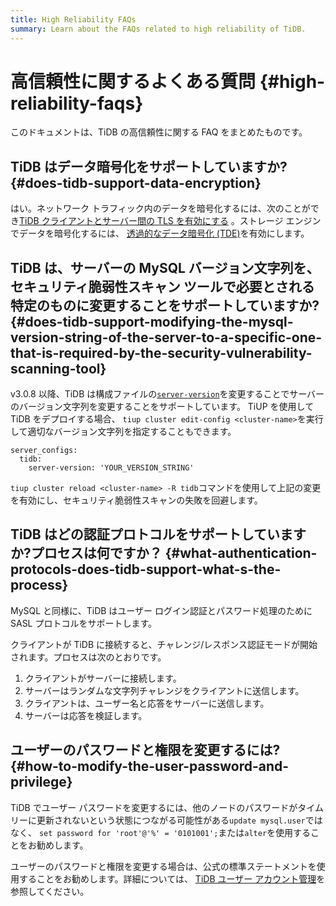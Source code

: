 ```yaml
---
title: High Reliability FAQs
summary: Learn about the FAQs related to high reliability of TiDB.
---
```


# 高信頼性に関するよくある質問 {#high-reliability-faqs}

このドキュメントは、TiDB の高信頼性に関する FAQ をまとめたものです。

## TiDB はデータ暗号化をサポートしていますか? {#does-tidb-support-data-encryption}

はい。ネットワーク トラフィック内のデータを暗号化するには、次のことができ[TiDB クライアントとサーバー間の TLS を有効にする](/enable-tls-between-clients-and-servers.md) 。ストレージ エンジンでデータを暗号化するには、 [透過的なデータ暗号化 (TDE)](/encryption-at-rest.md)を有効にします。

## TiDB は、サーバーの MySQL バージョン文字列を、セキュリティ脆弱性スキャン ツールで必要とされる特定のものに変更することをサポートしていますか? {#does-tidb-support-modifying-the-mysql-version-string-of-the-server-to-a-specific-one-that-is-required-by-the-security-vulnerability-scanning-tool}

v3.0.8 以降、TiDB は構成ファイルの[`server-version`](/tidb-configuration-file.md#server-version)を変更することでサーバーのバージョン文字列を変更することをサポートしています。 TiUP を使用して TiDB をデプロイする場合、 `tiup cluster edit-config <cluster-name>`を実行して適切なバージョン文字列を指定することもできます。

```
server_configs:
  tidb:
    server-version: 'YOUR_VERSION_STRING'
```

`tiup cluster reload <cluster-name> -R tidb`コマンドを使用して上記の変更を有効にし、セキュリティ脆弱性スキャンの失敗を回避します。

## TiDB はどの認証プロトコルをサポートしていますか?プロセスは何ですか？ {#what-authentication-protocols-does-tidb-support-what-s-the-process}

MySQL と同様に、TiDB はユーザー ログイン認証とパスワード処理のために SASL プロトコルをサポートします。

クライアントが TiDB に接続すると、チャレンジ/レスポンス認証モードが開始されます。プロセスは次のとおりです。

1.  クライアントがサーバーに接続します。
2.  サーバーはランダムな文字列チャレンジをクライアントに送信します。
3.  クライアントは、ユーザー名と応答をサーバーに送信します。
4.  サーバーは応答を検証します。

## ユーザーのパスワードと権限を変更するには? {#how-to-modify-the-user-password-and-privilege}

TiDB でユーザー パスワードを変更するには、他のノードのパスワードがタイムリーに更新されないという状態につながる可能性がある`update mysql.user`ではなく、 `set password for 'root'@'%' = '0101001';`または`alter`を使用することをお勧めします。

ユーザーのパスワードと権限を変更する場合は、公式の標準ステートメントを使用することをお勧めします。詳細については、 [TiDB ユーザー アカウント管理](/user-account-management.md)を参照してください。
